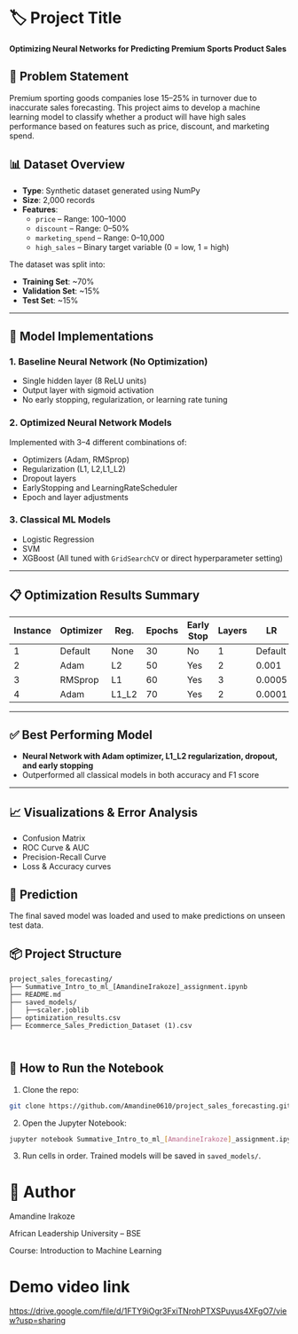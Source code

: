 
# 🏷️ Project Title
**Optimizing Neural Networks for Predicting Premium Sports Product Sales**

## 📌 Problem Statement
Premium sporting goods companies lose 15–25% in turnover due to inaccurate sales forecasting. This project aims to develop a machine learning model to classify whether a product will have high sales performance based on features such as price, discount, and marketing spend.

## 📊 Dataset Overview

- **Type**: Synthetic dataset generated using NumPy
- **Size**: 2,000 records
- **Features**:
  - `price` – Range: 100–1000
  - `discount` – Range: 0–50%
  - `marketing_spend` – Range: 0–10,000
  - `high_sales` – Binary target variable (0 = low, 1 = high)

The dataset was split into:
- **Training Set**: ~70%
- **Validation Set**: ~15%
- **Test Set**: ~15%

---
## 🧠 Model Implementations

### 1. Baseline Neural Network (No Optimization)
- Single hidden layer (8 ReLU units)
- Output layer with sigmoid activation
- No early stopping, regularization, or learning rate tuning

### 2. Optimized Neural Network Models
Implemented with 3–4 different combinations of:
- Optimizers (Adam, RMSprop)
- Regularization (L1, L2,L1_L2)
- Dropout layers
- EarlyStopping and LearningRateScheduler
- Epoch and layer adjustments


### 3. Classical ML Models

- Logistic Regression
- SVM
- XGBoost
(All tuned with `GridSearchCV` or direct hyperparameter setting)

---

## 📋 Optimization Results Summary

| Instance | Optimizer | Reg. | Epochs | Early Stop | Layers | LR | Accuracy | F1 | Precision | Recall |
|----------|-----------|------|--------|------------|--------|----|----------|----|-----------|--------|
| 1        | Default   | None | 30     | No         | 1      | Default | 0.43 | 0.56 |0.43|0.81|
| 2        | Adam      | L2   | 50     | Yes        | 2      | 0.001 | 0.49 | 0.54 |0.46| 0.65 |
| 3        | RMSprop   | L1   | 60     | Yes        | 3      | 0.0005 | 0.54| 0.00 |0.00| 0.00|
| 4        | Adam      | L1_L2| 70     | Yes        | 2      | 0.0001 | 0.52 | 0.38 |0.46|0.31 |

---


## ✅ Best Performing Model

- **Neural Network with Adam optimizer, L1_L2 regularization, dropout, and early stopping**
- Outperformed all classical models in both accuracy and F1 score

---

## 📈 Visualizations & Error Analysis
- Confusion Matrix
- ROC Curve & AUC
- Precision-Recall Curve
- Loss & Accuracy curves

## 🧪 Prediction
The final saved model was loaded and used to make predictions on unseen test data.

## 📦 Project Structure

```
project_sales_forecasting/
├── Summative_Intro_to_ml_[AmandineIrakoze]_assignment.ipynb
├── README.md
├── saved_models/
│   ├──scaler.joblib
├── optimization_results.csv
├── Ecommerce_Sales_Prediction_Dataset (1).csv



```

## 🧭 How to Run the Notebook

1. Clone the repo:
```bash
git clone https://github.com/Amandine0610/project_sales_forecasting.git
```

2. Open the Jupyter Notebook:
```bash
jupyter notebook Summative_Intro_to_ml_[AmandineIrakoze]_assignment.ipynb

```

3. Run cells in order. Trained models will be saved in `saved_models/`.

# 👤 Author

Amandine Irakoze

African Leadership University – BSE

Course: Introduction to Machine Learning

# Demo video link

https://drive.google.com/file/d/1FTY9iOgr3FxiTNrohPTXSPuyus4XFgO7/view?usp=sharing